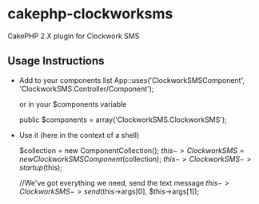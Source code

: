 # cakephp-clockworksms
CakePHP 2.X plugin for Clockwork SMS

## Usage Instructions

- Add to your components list
    App::uses('ClockworkSMSComponent', 'ClockworkSMS.Controller/Component');
    
    or in your $components variable
    
    public $components = array('ClockworkSMS.ClockworkSMS');
    
- Use it (here in the context of a shell)

    $collection = new ComponentCollection();
    $this->ClockworkSMS = new ClockworkSMSComponent($collection);
    $this->ClockworkSMS->startup($this);

    //We've got everything we need, send the text message
    $this->ClockworkSMS->send($this->args[0], $this->args[1]);

